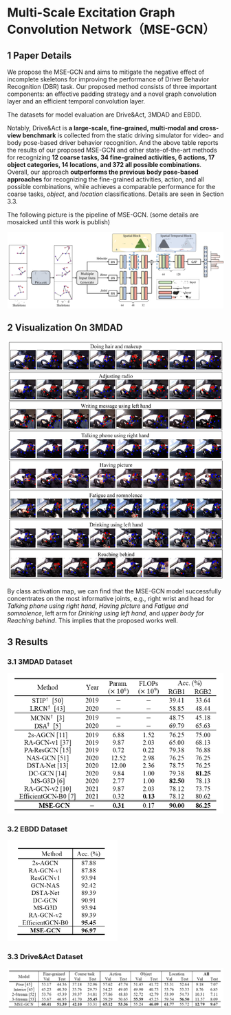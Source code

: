 # Multi-Scale Excitation Graph Convolution Network（MSE-GCN）



##  1 Paper Details

We propose the MSE-GCN and aims to mitigate the negative effect of incomplete skeletons for improving the performance of Driver Behavior Recognition (DBR) task. Our proposed method consists of three important components: an effective padding strategy and a novel graph convolution layer and an efficient temporal convolution layer.

The datasets for model evaluation are Drive&Act, 3MDAD and EBDD. 

Notably, Drive&Act is **a large-scale, fine-grained, multi-modal and cross-view benchmark** is collected from the static driving simulator for video- and body pose-based driver behavior recognition. And the above table reports the results of our proposed MSE-GCN and other state-of-the-art methods for recognizing **12 coarse tasks, 34 fine-grained activities, 6 actions, 17 object categories, 14 locations, and 372 all possible combinations**. Overall, our approach **outperforms the previous body pose-based approaches** for recognizing the fine-grained activities, action, and all possible combinations, while achieves a comparable performance for the coarse tasks, *object*, and *location* classifications.  Details are seen in Section 3.3.

The following picture is the pipeline of MSE-GCN. (some details are mosaicked until this work is publish)

<img src="readme.assets/Pipline of MSE-GCN.jpg" alt="Fig. 1 Pipline of MSE-GCN" style="zoom:80%;" />

### 

##  2 Visualization On 3MDAD

<img src="readme.assets/Activated joints in 8 contextual frames of MSE-GCN for the sample behaviors.png" alt="Activated joints in 8 contextual frames of MSE-GCN for the sample behaviors" style="zoom:80%;" />

By class activation map, we can find that the MSE-GCN model successfully concentrates on the most informative joints, e.g., right wrist and head for *Talking phone using right hand*, *Having picture* and *Fatigue and somnolence*, left arm for *Drinking using left hand*, and *upper body for Reaching behind*. This implies that the proposed works well.

##  3 Results

### 3.1 3MDAD Dataset

<img src="readme.assets/3MDAD实验结果.png" alt="3MDAD实验结果" style="zoom:70%;" />

### 3.2 EBDD Dataset

<img src="readme.assets/EBDD实验结果.png" alt="EBDD实验结果" style="zoom: 55%;" />

### 3.3 Drive&Act Dataset

<img src="readme.assets/Drive&Act实验结果.png" alt="Drive&Act实验结果" style="zoom:60%;" />

